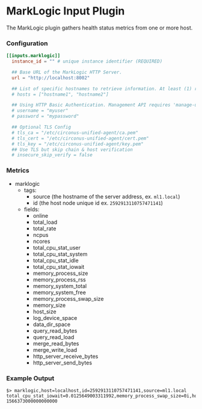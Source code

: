 # MarkLogic Input Plugin

The MarkLogic plugin gathers health status metrics from one or more host.

### Configuration

```toml
[[inputs.marklogic]]
  instance_id = "" # unique instance identifier (REQUIRED)

  ## Base URL of the MarkLogic HTTP Server.
  url = "http://localhost:8002"

  ## List of specific hostnames to retrieve information. At least (1) required.
  # hosts = ["hostname1", "hostname2"]

  ## Using HTTP Basic Authentication. Management API requires 'manage-user' role privileges
  # username = "myuser"
  # password = "mypassword"

  ## Optional TLS Config
  # tls_ca = "/etc/circonus-unified-agent/ca.pem"
  # tls_cert = "/etc/circonus-unified-agent/cert.pem"
  # tls_key = "/etc/circonus-unified-agent/key.pem"
  ## Use TLS but skip chain & host verification
  # insecure_skip_verify = false
```

### Metrics

- marklogic
    - tags:
        - source (the hostname of the server address, ex. `ml1.local`)
        - id (the host node unique id ex. `2592913110757471141`)
    - fields:
        - online
        - total_load
        - total_rate
        - ncpus
        - ncores
        - total_cpu_stat_user
        - total_cpu_stat_system
        - total_cpu_stat_idle
        - total_cpu_stat_iowait
        - memory_process_size
        - memory_process_rss
        - memory_system_total
        - memory_system_free
        - memory_process_swap_size
        - memory_size
        - host_size
        - log_device_space
        - data_dir_space
        - query_read_bytes
        - query_read_load
        - merge_read_bytes
        - merge_write_load
        - http_server_receive_bytes
        - http_server_send_bytes

### Example Output

```
$> marklogic,host=localhost,id=2592913110757471141,source=ml1.local total_cpu_stat_iowait=0.0125649003311992,memory_process_swap_size=0i,host_size=380i,data_dir_space=28216i,query_read_load=0i,ncpus=1i,log_device_space=28216i,query_read_bytes=13947332i,merge_write_load=0i,http_server_receive_bytes=225893i,online=true,ncores=4i,total_cpu_stat_user=0.150778993964195,total_cpu_stat_system=0.598927974700928,total_cpu_stat_idle=99.2210006713867,memory_system_total=3947i,memory_system_free=2669i,memory_size=4096i,total_rate=14.7697010040283,http_server_send_bytes=0i,memory_process_size=903i,memory_process_rss=486i,merge_read_load=0i,total_load=0.00502600101754069 1566373000000000000

```
